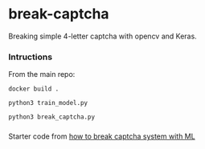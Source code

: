 # break-captcha

Breaking simple 4-letter captcha with opencv and Keras.

### Intructions

From the main repo:
```
docker build .

python3 train_model.py

python3 break_captcha.py
```

###

Starter code from [how to break captcha system with ML](https://medium.com/@ageitgey/how-to-break-a-captcha-system-in-15-minutes-with-machine-learning-dbebb035a710)

